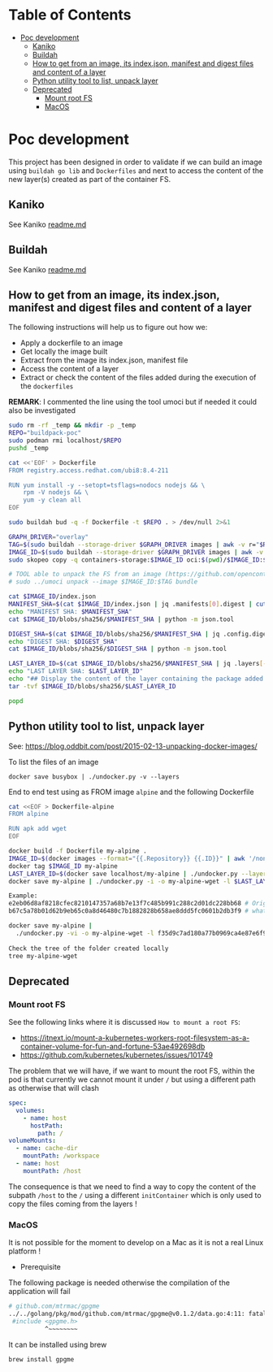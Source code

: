 Table of Contents
=================

* [Poc development](#poc-development)
    * [Kaniko](#kaniko)
    * [Buildah](#buildah)
    * [How to get from an image, its index.json, manifest and digest files and content of a layer](#how-to-get-from-an-image-its-indexjson-manifest-and-digest-files-and-content-of-a-layer)
    * [Python utility tool to list, unpack layer](#python-utility-tool-to-list-unpack-layer)
    * [Deprecated](#deprecated)
        * [Mount root FS](#mount-root-fs)
        * [MacOS](#macos)

# Poc development

This project has been designed in order to validate if we can build an image using
`buildah go lib` and `Dockerfiles` and next to access the content of the new layer(s)
created as part of the container FS.

## Kaniko 

See Kaniko [readme.md](./kaniko/README.md)

## Buildah

See Kaniko [readme.md](./buildah/README.md)

## How to get from an image, its index.json, manifest and digest files and content of a layer

The following instructions will help us to figure out how we:
- Apply a dockerfile to an image
- Get locally the image built
- Extract from the image its index.json, manifest file 
- Access the content of a layer
- Extract or check the content of the files added during the execution of the `dockerfiles`

**REMARK**: I commented the line using the tool umoci but if needed it could also be investigated

```bash
sudo rm -rf _temp && mkdir -p _temp
REPO="buildpack-poc"
sudo podman rmi localhost/$REPO
pushd _temp  

cat <<'EOF' > Dockerfile
FROM registry.access.redhat.com/ubi8:8.4-211

RUN yum install -y --setopt=tsflags=nodocs nodejs && \
	rpm -V nodejs && \
	yum -y clean all
EOF

sudo buildah bud -q -f Dockerfile -t $REPO . > /dev/null 2>&1

GRAPH_DRIVER="overlay"
TAG=$(sudo buildah --storage-driver $GRAPH_DRIVER images | awk -v r="$REPO" '$0 ~ r {print $2;}')
IMAGE_ID=$(sudo buildah --storage-driver $GRAPH_DRIVER images | awk -v r="$REPO" '$0 ~ r {print $3;}')
sudo skopeo copy -q containers-storage:$IMAGE_ID oci:$(pwd)/$IMAGE_ID:$TAG > /dev/null 2>&1

# TOOL able to unpack the FS from an image (https://github.com/opencontainers/umoci)
# sudo ../umoci unpack --image $IMAGE_ID:$TAG bundle

cat $IMAGE_ID/index.json
MANIFEST_SHA=$(cat $IMAGE_ID/index.json | jq .manifests[0].digest | cut -d: -f2 | sed 's/.$//')
echo "MANIFEST SHA: $MANIFEST_SHA"
cat $IMAGE_ID/blobs/sha256/$MANIFEST_SHA | python -m json.tool

DIGEST_SHA=$(cat $IMAGE_ID/blobs/sha256/$MANIFEST_SHA | jq .config.digest | cut -d: -f2 | sed 's/.$//')
echo "DIGEST SHA: $DIGEST_SHA"
cat $IMAGE_ID/blobs/sha256/$DIGEST_SHA | python -m json.tool

LAST_LAYER_ID=$(cat $IMAGE_ID/blobs/sha256/$MANIFEST_SHA | jq .layers[-1].digest | cut -d: -f2 | sed 's/.$//')
echo "LAST LAYER SHA: $LAST_LAYER_ID"
echo "## Display the content of the layer containing the package added ..."
tar -tvf $IMAGE_ID/blobs/sha256/$LAST_LAYER_ID

popd
```

## Python utility tool to list, unpack layer

See: https://blog.oddbit.com/post/2015-02-13-unpacking-docker-images/

To list the files of an image
```
docker save busybox | ./undocker.py -v --layers
```
End to end test using as FROM image `alpine` and the following Dockerfile
```bash
cat <<EOF > Dockerfile-alpine
FROM alpine

RUN apk add wget
EOF

docker build -f Dockerfile my-alpine .
IMAGE_ID=$(docker images --format="{{.Repository}} {{.ID}}" | awk '/none/ { print $2; }')
docker tag $IMAGE_ID my-alpine
LAST_LAYER_ID=$(docker save localhost/my-alpine | ./undocker.py --layers | head -n 1)
docker save my-alpine | ./undocker.py -i -o my-alpine-wget -l $LAST_LAYER_ID

Example: 
e2eb06d8af8218cfec8210147357a68b7e13f7c485b991c288c2d01dc228bb68 # Original image
b67c5a78b01d62b9eb65c0a8d46480c7b1882828b658ae8ddd5fc0601b2db3f9 # what I added with the RUN cmd

docker save my-alpine |
  ./undocker.py -vi -o my-alpine-wget -l f35d9c7ad180a77b0969ca4e87e6f9655098d577cc29f64cae5c300d9c33d753
  
Check the tree of the folder created locally
tree my-alpine-wget   
```

## Deprecated

### Mount root FS

See the following links where it is discussed `How to mount a root FS`:
- https://itnext.io/mount-a-kubernetes-workers-root-filesystem-as-a-container-volume-for-fun-and-fortune-53ae492698db
- https://github.com/kubernetes/kubernetes/issues/101749

The problem that we will have, if we want to mount the root FS, within the pod is that currently
we cannot mount it under `/` but using a different path as otherwise that will clash
```yaml
spec:
  volumes:
    - name: host
      hostPath:
        path: /
volumeMounts:
  - name: cache-dir
    mountPath: /workspace
  - name: host
    mountPath: /host
```

The consequence is that we need to find a way to copy the content of the subpath `/host` to the `/`
using a different `initContainer` which is only used to copy the files coming from the layers !

### MacOS

It is not possible for the moment to develop on a Mac as it is not a real Linux platform !

- Prerequisite

The following package is needed otherwise the compilation of the application will fail

```bash
# github.com/mtrmac/gpgme
../../golang/pkg/mod/github.com/mtrmac/gpgme@v0.1.2/data.go:4:11: fatal error: 'gpgme.h' file not found
 #include <gpgme.h>
          ^~~~~~~~~
```

It can be installed using brew
```bash
brew install gpgme
```